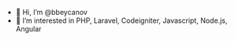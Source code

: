 - 👋 Hi, I’m @bbeycanov
- 👀 I’m interested in PHP, Laravel, Codeigniter, Javascript, Node.js, Angular

<!-- replace x.x.x with actual version -->
<script src="https://unpkg.com/@codersrank/work-experience@x.x.x/codersrank-work-experience.min.js"></script>

<codersrank-work-experience username="YOUR_USERNAME"></codersrank-work-experience>
